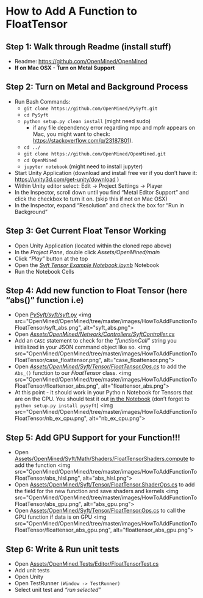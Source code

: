 # How to Add A Function to FloatTensor

## Step 1: Walk through Readme (install stuff)

- Readme: https://github.com/OpenMined/OpenMined
- **If on Mac OSX - Turn on Metal Support**

## Step 2: Turn on Metal and Background Process
- Run Bash Commands:
	- `git clone https://github.com/OpenMined/PySyft.git`
	- `cd PySyft`
	- `python setup.py clean install` (might need sudo)
		- if any file dependency error regarding mpc and mpfr appears on Mac, you might want to check: https://stackoverflow.com/q/23187801).
	- `cd ../`
	- `git clone https://github.com/OpenMined/OpenMined.git`
	- `cd OpenMined`
	- `jupyter notebook`  (might need to install jupyter)
- Start Unity Application (download and install free ver if you don’t have it: https://unity3d.com/get-unity/download )
- Within Unity editor select: Edit -> Project Settings -> Player
- In the Inspector, scroll down until you find “Metal Editor Support” and click the checkbox to turn it on. (skip this if not on Mac OSX)
- In the Inspector, expand “Resolution” and check the box for “Run in Background”

## Step 3: Get Current Float Tensor Working

- Open Unity Application (located within the cloned repo above)
- In the *Project Pane*, double click *Assets/OpenMined/main*
- Click *“Play”* button at the top
- Open the *[Syft Tensor Example Notebook.ipynb](https://github.com/OpenMined/OpenMined/blob/master/notebooks/Syft%20Tensor%20Example%20Notebook.ipynb)* Notebook
- Run the Notebook Cells

## Step 4: Add new function to Float Tensor (here “abs()” function i.e)

- Open *[PySyft/syft/syft.py](https://github.com/OpenMined/PySyft/blob/master/syft/syft.py)*
<img src="OpenMined/OpenMined/tree/master/images/HowToAddFunctionToFloatTensor/syft_abs.png", alt="syft_abs.png">
- Open *[Assets/OpenMined/Network/Controllers/SyftController.cs](https://github.com/OpenMined/OpenMined/blob/master/UnityProject/Assets/OpenMined/Syft/Tensor/FloatTensor.cs)*
- Add an `CASE` statement to check for the *“functionCall”* string you initialized in your JSON command object like so. 
<img src="OpenMined/OpenMined/tree/master/images/HowToAddFunctionToFloatTensor/case_floattensor.png", alt="case_floattensor.png">
- Open *[Assets/OpenMined/Syft/Tensor/FloatTensor.Ops.cs](https://github.com/OpenMined/OpenMined/blob/master/UnityProject/Assets/OpenMined/Syft/Tensor/FloatTensor.MutatingOps.cs)* to add the `Abs_()` function to our *FloatTensor* class.
<img src="OpenMined/OpenMined/tree/master/images/HowToAddFunctionToFloatTensor/floattensor_abs.png", alt="floattensor_abs.png">
- At this point - it should work in your Pytho  n Notebook for Tensors that are on the CPU. You should test it out [in the Notebook](https://github.com/OpenMined/OpenMined/blob/master/notebooks/Syft%20Tensor%20Example%20Notebook.ipynb) (don’t forget to `python setup.py install pysyft`)
<img src="OpenMined/OpenMined/tree/master/images/HowToAddFunctionToFloatTensor/nb_ex_cpu.png", alt="nb_ex_cpu.png">

## Step 5: Add GPU Support for your Function!!!

- Open [Assets/OpenMined/Syft/Math/Shaders/FloatTensorShaders.compute](https://github.com/OpenMined/OpenMined/blob/master/UnityProject/Assets/OpenMined/Syft/Math/Shaders/FloatTensorShaders.compute) to add the function
<img src="OpenMined/OpenMined/tree/master/images/HowToAddFunctionToFloatTensor/abs_hlsl.png", alt="abs_hlsl.png">
- Open [Assets/OpenMined/Syft/Tensor/FloatTensor.ShaderOps.cs](https://github.com/OpenMined/OpenMined/blob/master/UnityProject/Assets/OpenMined/Syft/Tensor/FloatTensor.ShaderOps.cs) to add the field for the new function and save shaders and kernels
<img src="OpenMined/OpenMined/tree/master/images/HowToAddFunctionToFloatTensor/abs_gpu.png", alt="abs_gpu.png">
- Open [Assets/OpenMined/Syft/Tensor/FloatTensor.Ops.cs](https://github.com/OpenMined/OpenMined/blob/master/UnityProject/Assets/OpenMined/Syft/Tensor/FloatTensor.Ops.cs) to call the GPU function if data is on GPU 
<img src="OpenMined/OpenMined/tree/master/images/HowToAddFunctionToFloatTensor/floattensor_abs_gpu.png", alt="floattensor_abs_gpu.png">

## Step 6: Write & Run unit tests
- Open [Assets/OpenMined.Tests/Editor/FloatTensorTest.cs](https://github.com/OpenMined/OpenMined/blob/master/UnityProject/Assets/OpenMined.Tests/Editor/FloatTensorTest.cs)
- Add unit tests
- Open Unity
- Open TestRunner `(Window -> TestRunner)`
- Select unit test and *“run selected”*
